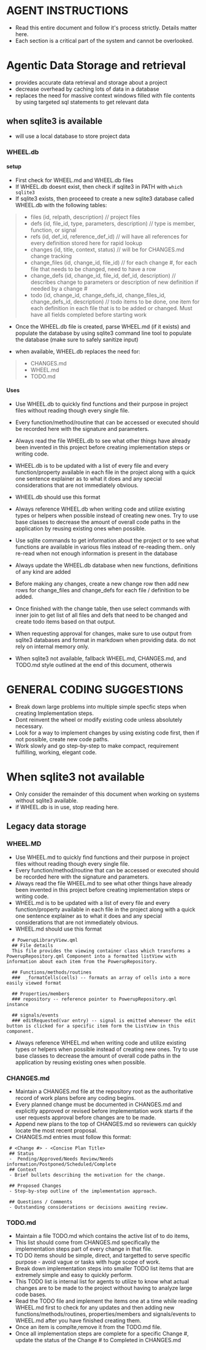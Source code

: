 # AGENT INSTRUCTIONS
- Read this entire document and follow it's process strictly. Details matter here.
- Each section is a critical part of the system and cannot be overlooked.

# Agentic Data Storage and retrieval 
- provides accurate data retrieval and storage about a project
- decrease overhead by caching lots of data in a database
- replaces the need for massive context windows filled with file contents by using targeted sql statements to get relevant data

## when sqlite3 is available
- will use a local database to store project data 

### WHEEL.db
#### setup
- First check for WHEEL.md and WHEEL.db files
- If WHEEL.db doesnt exist, then check if sqlite3 in PATH with ```which sqlite3```
- If sqlite3 exists, then proceeed to create a new sqlite3 database called WHEEL.db with the following tables:

> * files (id, relpath, description) // project files
> * defs (id, file_id, type, parameters, description) // type is member, function, or signal
> * refs (id, def_id, reference_def_id) // will have all references for every definition stored here for rapid lookup
> * changes (id, title,  context, status) // will be for CHANGES.md change tracking
> * change_files (id, change_id, file_id) // for each change #, for each file that needs to be changed, need to have a row 
> * change_defs (id, change_id, file_id, def_id, description) // describes change to parameters or description of new definition if needed by a change #
> * todo (id, change_id, change_defs_id, change_files_id, change_defs_id, description) // todo items to be done, one item for each definition in each file that is to be added or changed. Must have all fields completed before starting work

- Once the WHEEL.db file is created, parse WHEEL.md (if it exists) and populate the database by using sqlite3 command line tool to populate the database (make sure to safely sanitize input)

- when available, WHEEL.db  replaces the need for:
>- CHANGES.md
>- WHEEL.md
>- TODO.md 

#### Uses


- Use WHEEL.db to quickly find functions and their purpose in project files without reading though every single file.
- Every function/method/routine that can be accessed or executed should be recorded here with the signature and parameters.
- Always read the file WHEEL.db  to see what other things have already been invented in this project before creating implementation steps or writing code.
- WHEEL.db is to be updated with a list of every file and every function/property available in each file in the project along with a quick one sentence explainer as to what it does and any special considerations that are not immediately obvious.
- WHEEL.db should use this format
- Always reference WHEEL.db when writing code and utilize existing types or helpers when possible instead of creating new ones. Try to use base classes to decrease the amount of overall code paths in the application by reusing existing ones when possible.

- Use sqlite commands to get information about the project or to see what functions are available in various files instead of re-reading them.. only re-read when not enough information is present in the database 
- Always update the WHEEL.db database when new functions, definitions of any kind are added
- Before making any changes, create a new change row then add new rows for change_files and change_defs for each file / definition to be added.
- Once finished with the change table, then use select commands with inner join to get list of all files and defs that need to be changed and create todo items based on that output.
- When requesting approval for changes, make sure to use output from sqlite3 databases and format in markdown when providing data. do not rely on internal memory only.
- When sqlite3 not available, fallback WHEEL.md, CHANGES.md, and TODO.md style outlined at the end of this document, otherwis


# GENERAL CODING SUGGESTIONS
* Break down large problems into multiple simple specfic steps when creating Implementation steps.
* Dont reinvent the wheel or modify existing code unless absolutely necessary.
* Look for a way to implement changes by using existing code first, then if not possible, create new code paths.
* Work slowly and go step-by-step to make compact, requirement fulfilling, working, elegant code.

# When sqlite3 not available
- Only consider the remainder of this document when working on systems without sqlite3 available.
- if WHEEL.db is in use, stop reading here.

## Legacy data storage
### WHEEL.MD
- Use WHEEL.md to quickly find functions and their purpose in project files without reading though every single file.
- Every function/method/routine that can be accessed or executed should be recorded here with the signature and parameters.
- Always read the file WHEEL.md  to see what other things have already been invented in this project before creating implementation steps or writing code.
- WHEEL.md is to be updated with a list of every file and every function/property available in each file in the project along with a quick one sentence explainer as to what it does and any special considerations that are not immediately obvious. 
- WHEEL.md should use this format
```
  # PowerupLibraryView.qml
  ## File details
  This file provides the viewing container class which transforms a PowerupRepository.qml Component into a formatted listView with information about each item from the PowerupRepository.

  ## Functions/methods/routines
  ###  _formatCells(cells) -- formats an array of cells into a more easily viewed format

  ## Properties/members
  ### repository -- reference pointer to PowerupRepository.qml instance

  ## signals/events
  ### editRequested(var entry) -- signal is emitted whenever the edit button is clicked for a specific item form the ListView in this component.
```
- Always reference WHEEL.md when writing code and utilize existing types or helpers when possible instead of creating new ones. Try to use base classes to decrease the amount of overall code paths in the application by reusing existing ones when possible. 

### CHANGES.md
* Maintain a CHANGES.md file at the repository root as the authoritative record of work plans before any coding begins.
* Every planned change must be documented in CHANGES.md and explicitly approved or revised before implementation work starts if the user requests approval before changes are to be made.
* Append new plans to the top of CHANGES.md so reviewers can quickly locate the most recent proposal.
* CHANGES.md entries must follow this format:
  
 ```
  # <Change #> - <Concise Plan Title>
  ## Status
  -  Pending/Approved/Needs Review/Needs information/Postponed/Scheduled/Complete
  ## Context
  - Brief bullets describing the motivation for the change.
  
  ## Proposed Changes
  - Step-by-step outline of the implementation approach.
  
  ## Questions / Comments
  - Outstanding considerations or decisions awaiting review.
  ```
  


### TODO.md
* Maintain a file TODO.md which contains the active list of to do items,
* This list should come from CHANGES.md specifically the implementation steps part of every change in that file.
* TO DO items should be simple, direct, and targetted to serve specific purpose - avoid vague or tasks with huge scope of work.
* Break down implementation steps into smaller TODO list items that are extremely simple and easy to quickly perform.
* This TODO list is internal list for agents to utilize to know what actual changes are to be made to the project without having to analyze large code bases.
* Read the TODO file and implement the items one at a time while reading WHEEL.md first to check for any updates and then adding new functions/methods/routines, properties/members and signals/events to WHEEL.md after you have finished creating them.
* Once an item is complte,remove it from the TODO.md file.
* Once all implementation steps are complete for a specific Change #, update the status of the Change # to Completed in CHANGES.md
